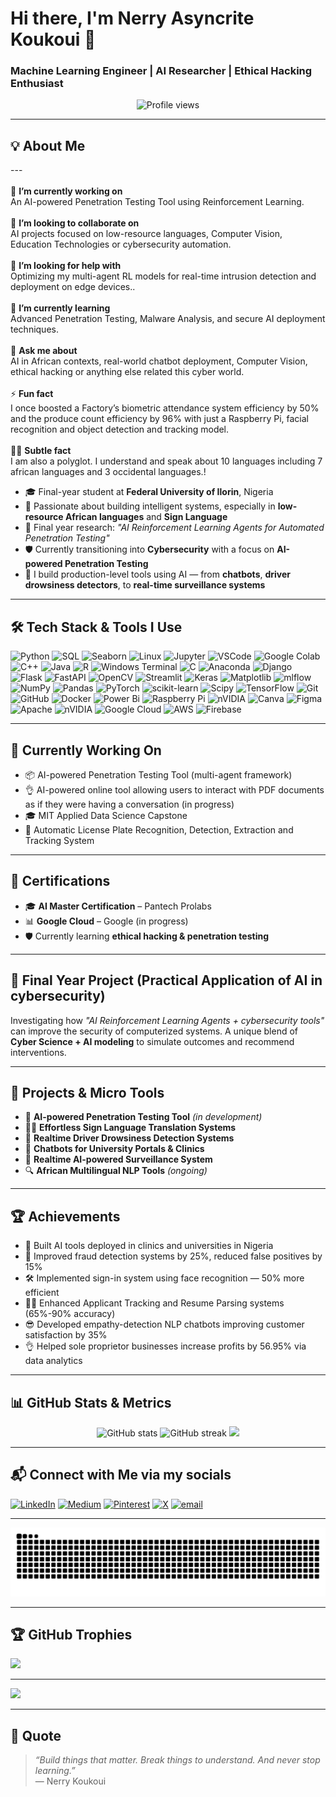 # Hi there, I'm Nerry Asyncrite Koukoui 👋

### Machine Learning Engineer | AI Researcher | Ethical Hacking Enthusiast

<p align="center">
  <img src="https://komarev.com/ghpvc/?username=Nerry-AXL&style=flat-square&color=blue" alt="Profile views"/>
</p>

---

## 💡 About Me

---<br><br>🔭 **I’m currently working on**<br>An AI-powered Penetration Testing Tool using Reinforcement Learning.<br><br>👯 **I’m looking to collaborate on**<br>AI projects focused on low-resource languages, Computer Vision, Education Technologies or cybersecurity automation.<br><br>🤝 **I’m looking for help with**<br>Optimizing my multi-agent RL models for real-time intrusion detection and deployment on edge devices..<br><br>🌱 **I’m currently learning**<br>Advanced Penetration Testing, Malware Analysis, and secure AI deployment techniques.<br><br>💬 **Ask me about**<br>AI in African contexts, real-world chatbot deployment, Computer Vision, ethical hacking or anything else related this cyber world.<br><br>⚡ **Fun fact**<br>I once boosted a Factory’s biometric attendance system efficiency by 50% and the produce count efficiency by 96% with just a Raspberry Pi, facial recognition and object detection and tracking model.<br><br>🐦‍🔥 **Subtle fact**<br>I am also a polyglot. I understand and speak about 10 languages including 7 african languages and 3 occidental languages.!<br>

- 🎓 Final-year student at **Federal University of Ilorin**, Nigeria  
- 🤖 Passionate about building intelligent systems, especially in **low-resource African languages** and **Sign Language**  
- 🔬 Final year research: *"AI Reinforcement Learning Agents for Automated Penetration Testing"*  
- 🛡️ Currently transitioning into **Cybersecurity** with a focus on **AI-powered Penetration Testing**  
- 🧠 I build production-level tools using AI — from **chatbots**, **driver drowsiness detectors**, to **real-time surveillance systems**

---

## 🛠️ Tech Stack & Tools I Use

![Python](https://img.shields.io/badge/-Python-05122A?style=flat&logo=python) 
![SQL](https://img.shields.io/badge/-SQL-4479A1?style=flat&logo=MySQL)
![Seaborn](https://img.shields.io/badge/-Seaborn-3776AB?style=flat&logo=python)
![Linux](https://img.shields.io/badge/-Linux-FCC624?style=flat&logo=linux)
![Jupyter](https://img.shields.io/badge/-Jupyter-F37626?style=flat&logo=jupyter)
![VSCode](https://img.shields.io/badge/-VSCode-007ACC?style=flat&logo=visual-studio-code)
![Google Colab](https://img.shields.io/badge/-Google%20Colab-F9AB00?style=flat&logo=google-colab)
![C++](https://img.shields.io/badge/c++-%2300599C.svg?style=flat&logo=c%2B%2B&logoColor=white)
![Java](https://img.shields.io/badge/java-%23ED8B00.svg?style=flat&logo=openjdk&logoColor=white)
![R](https://img.shields.io/badge/r-%23276DC3.svg?style=flat&logo=r&logoColor=white)
![Windows Terminal](https://img.shields.io/badge/Windows%20Terminal-%234D4D4D.svg?style=flat&logo=windows-terminal&logoColor=white) 
![C](https://img.shields.io/badge/c-%2300599C.svg?style=flat&logo=c&logoColor=white)
![Anaconda](https://img.shields.io/badge/Anaconda-%2344A833.svg?style=flat&logo=anaconda&logoColor=white) 
![Django](https://img.shields.io/badge/django-%23092E20.svg?style=flat&logo=django&logoColor=white)
![Flask](https://img.shields.io/badge/flask-%23000.svg?style=flat&logo=flask&logoColor=white) 
![FastAPI](https://img.shields.io/badge/FastAPI-005571?style=flat&logo=fastapi)
![OpenCV](https://img.shields.io/badge/opencv-%23white.svg?style=flat&logo=opencv&logoColor=white) 
![Streamlit](https://img.shields.io/badge/Streamlit-%23FE4B4B.svg?style=flat&logo=streamlit&logoColor=white)
![Keras](https://img.shields.io/badge/Keras-%23D00000.svg?style=flat&logo=Keras&logoColor=white) 
![Matplotlib](https://img.shields.io/badge/Matplotlib-%23ffffff.svg?style=flat&logo=Matplotlib&logoColor=black)
![mlflow](https://img.shields.io/badge/mlflow-%23d9ead3.svg?style=flat&logo=numpy&logoColor=blue) 
![NumPy](https://img.shields.io/badge/numpy-%23013243.svg?style=flat&logo=numpy&logoColor=white)
![Pandas](https://img.shields.io/badge/pandas-%23150458.svg?style=flat&logo=pandas&logoColor=white) 
![PyTorch](https://img.shields.io/badge/PyTorch-%23EE4C2C.svg?style=flat&logo=PyTorch&logoColor=white)
![scikit-learn](https://img.shields.io/badge/scikit--learn-%23F7931E.svg?style=flat&logo=scikit-learn&logoColor=white) 
![Scipy](https://img.shields.io/badge/SciPy-%230C55A5.svg?style=flat&logo=scipy&logoColor=%white)
![TensorFlow](https://img.shields.io/badge/TensorFlow-%23FF6F00.svg?style=flat&logo=TensorFlow&logoColor=white) 
![Git](https://img.shields.io/badge/git-%23F05033.svg?style=flat&logo=git&logoColor=white)
![GitHub](https://img.shields.io/badge/github-%23121011.svg?style=flat&logo=github&logoColor=white) 
![Docker](https://img.shields.io/badge/docker-%230db7ed.svg?style=flat&logo=docker&logoColor=white)
![Power Bi](https://img.shields.io/badge/power_bi-F2C811?style=flat&logo=powerbi&logoColor=black) 
![Raspberry Pi](https://img.shields.io/badge/-Raspberry_Pi-C51A4A?style=flat&logo=Raspberry-Pi)
![nVIDIA](https://img.shields.io/badge/nVIDIA-%2376B900.svg?style=flat&logo=nVIDIA&logoColor=white) 
![Canva](https://img.shields.io/badge/Canva-%2300C4CC.svg?style=flat&logo=Canva&logoColor=white)
![Figma](https://img.shields.io/badge/figma-%23F24E1E.svg?style=flat&logo=figma&logoColor=white)  
![Apache](https://img.shields.io/badge/apache-%23D42029.svg?style=flat&logo=apache&logoColor=white)
![nVIDIA](https://img.shields.io/badge/cuda-000000.svg?style=flat&logo=nVIDIA&logoColor=green) 
![Google Cloud](https://img.shields.io/badge/GoogleCloud-%234285F4.svg?style=flat&logo=google-cloud&logoColor=white)
![AWS](https://img.shields.io/badge/AWS-%23FF9900.svg?style=flat&logo=amazon-aws&logoColor=white) 
![Firebase](https://img.shields.io/badge/firebase-%23039BE5.svg?style=flat&logo=firebase)

---

## 🧪 Currently Working On

- 📦 AI-powered Penetration Testing Tool (multi-agent framework)  
- 👌 AI-powered online tool allowing users to interact with PDF documents as if they were having a conversation (in progress)  
- 🎓 MIT Applied Data Science Capstone   
- 🚀 Automatic License Plate Recognition, Detection, Extraction and Tracking System  

---

## 📜 Certifications

- 🎓 **AI Master Certification** – Pantech Prolabs  
- 📊 **Google Cloud** – Google (in progress)    
- 🛡️ Currently learning **ethical hacking & penetration testing**

---

## 🧪 Final Year Project (Practical Application of AI in cybersecurity)

Investigating how *"AI Reinforcement Learning Agents + cybersecurity tools"* can improve the security of computerized systems. A unique blend of **Cyber Science + AI modeling** to simulate outcomes and recommend interventions.

---

## 🚀 Projects & Micro Tools

- 🔐 **AI-powered Penetration Testing Tool** *(in development)*  
- 🤟🏾 **Effortless Sign Language Translation Systems**  
- 🧠 **Realtime Driver Drowsiness Detection Systems**  
- 💬 **Chatbots for University Portals & Clinics**  
- 🔎 **Realtime AI-powered Surveillance System**  
- 🔍 **African Multilingual NLP Tools** *(ongoing)*  

---

## 🏆 Achievements

- 🥇 Built AI tools deployed in clinics and universities in Nigeria  
- 🎯 Improved fraud detection systems by 25%, reduced false positives by 15%  
- 🛠️ Implemented sign-in system using face recognition — 50% more efficient  
- 🐦‍🔥 Enhanced Applicant Tracking and Resume Parsing systems (65%-90% accuracy)  
- 😎 Developed empathy-detection NLP chatbots improving customer satisfaction by 35%  
- 👌 Helped sole proprietor businesses increase profits by 56.95% via data analytics  

---

## 📊 GitHub Stats & Metrics

<p align="center">
  <img src="https://github-readme-stats.vercel.app/api?username=Nerry-AXL&show_icons=true&theme=radical" alt="GitHub stats" />
  <img src="https://github-readme-streak-stats.herokuapp.com/?user=Nerry-AXL&theme=dark" alt="GitHub streak" />
  <img src="https://github-readme-stats.vercel.app/api/top-langs/?username=Nerry-AXL&layout=compact&theme=radical" />
</p>

---
## 📬 Connect with Me via my socials
  
[![LinkedIn](https://img.shields.io/badge/LinkedIn-%230077B5.svg?logo=linkedin&logoColor=white)](https://www.linkedin.com/in/nerry-koukoui/) [![Medium](https://img.shields.io/badge/Medium-12100E?logo=medium&logoColor=white)](https://medium.com/@knerryasyncrite) [![Pinterest](https://img.shields.io/badge/Pinterest-%23E60023.svg?logo=Pinterest&logoColor=white)](https://uk.pinterest.com/knerryasyncrite) [![X](https://img.shields.io/badge/X-black.svg?logo=X&logoColor=white)](https://x.com/https://x.com/I_Am_Nerry) [![email](https://img.shields.io/badge/Email-D14836?logo=gmail&logoColor=white)](mailto:knerryasyncrite@gmail.com) 

---

<!-- Snake Animation -->
<div align="center">
    
  ![snake gif](https://github.com/TechnologyHell/TechnologyHell/blob/output/github-snake-dark.svg)
</div>


---

## 🏆 GitHub Trophies
![](https://github-profile-trophy.vercel.app/?username=Nerry-AXL&theme=radical&no-frame=false&no-bg=true&margin-w=4)

---
[![](https://visitcount.itsvg.in/api?id=Nerry-AXL&icon=0&color=0)](https://visitcount.itsvg.in)

---
## 💬 Quote

> _“Build things that matter. Break things to understand. And never stop learning.”_  
> — Nerry Koukoui
